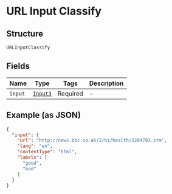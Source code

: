 
# URL Input Classify

## Structure

`URLInputClassify`

## Fields

| Name | Type | Tags | Description |
|  --- | --- | --- | --- |
| `input` | [`Input3`](/fl-python/doc/models/input-3.md) | Required | - |

## Example (as JSON)

```json
{
  "input": {
    "url": "http://news.bbc.co.uk/2/hi/health/2284783.stm",
    "lang": "en",
    "contentType": "html",
    "labels": [
      "good",
      "bad"
    ]
  }
}
```

